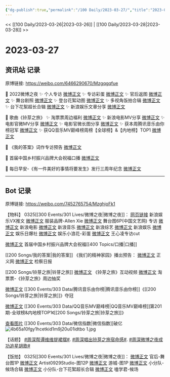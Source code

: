 ```yaml
---
{"dg-publish":true,"permalink":"/100 Daily/2023-03-27/","title":"2023-03-27","created":"2023-03-28T08:59:17.000+08:00","updated":"2023-04-11T14:46:31.000+08:00"}
---
```



<< [[100 Daily/2023-03-26\|2023-03-26]] | [[100 Daily/2023-03-28\|2023-03-28]] >>

# 2023-03-27

## 资讯站 记录

原博链接: https://weibo.com/6466290670/Mzgqgqfue

💫 2022微博之夜
✨ 个人专访 [微博正文](https://weibo.com/6466290670/4883930011141165)
✨ 专访彩蛋 [微博正文](https://weibo.com/6466290670/4883940316025017)
✨ 官后返图 [微博正文](https://weibo.com/6466290670/4884033937084161)
✨ 舞台剧照 [微博正文](https://weibo.com/6466290670/4883898024333497)
✨ 登台花絮动图 [微博正文](https://weibo.com/6466290670/4883849735308522)
✨ 多视角饭拍合辑 [微博正文](https://weibo.com/6466290670/4883848700365557)
✨ 台下花絮超长合辑 [微博正文](https://weibo.com/6466290670/4884015587531336)
✨ 新浪娱乐文章分享 [微博正文](https://weibo.com/6466290670/4883827736186854)

💫 歌曲《铃芽之旅》
✨ 淘票票周边福利 [微博正文](https://weibo.com/6466290670/4883882442236212)
✨ 新浪电影MV分享 [微博正文](https://weibo.com/6466290670/4883853561561388)
✨ 电影官微MV分享 [微博正文](https://weibo.com/6466290670/4883850470362170)
✨ 电影官微长图分享 [微博正文](https://weibo.com/6466290670/4884042455452577)
✨ 获本周腾讯音乐由你榜冠军 [微博正文](https://weibo.com/6466290670/4883916764746376)
✨ 获QQ音乐MV巅峰榜周榜【全球榜】&【内地榜】TOP1 [微博正文](https://weibo.com/6466290670/4883887374994848)

💫 《我的答案》词作专访预告 [微博正文](https://weibo.com/6466290670/4883997581382724)

💫 首届中国乡村振兴品牌大会祝福口播 [微博正文](https://weibo.com/6466290670/4883941917721182)

💫 每日早安-《有一件美好的事情将要发生》发行三周年纪念 [微博正文](https://weibo.com/6466290670/4883802503250023)

---
## Bot 记录

原博链接: https://weibo.com/7452765754/MzghjoFk1

【物料】
0325[[300 Events/301 Lives/微博之夜\|微博之夜]]：
[网页链接](https://weibo.cn/sinaurl?u=https%3A%2F%2Fmp.weixin.qq.com%2Fs%2FjjyV-gYdQyTfFDCS_5gIFw) 新浪娱乐VX推文
[微博正文](https://weibo.com/1744669435/Mz2MFiUAb) 服装品牌-Allen Xie
[微博正文](http://weibo.com/3171364240/MzcjTCfsT) 舞台图6P(中国文艺网)
专访
[微博正文](http://weibo.com/1623886424/MzdvyeTpm) 新浪电影
[微博正文](http://weibo.com/1266269835/MzdoUCB3r) 新浪音乐
[微博正文](http://weibo.com/1878335471/MzdoY63F3) 新浪综艺
[微博正文](http://weibo.com/1642591402/MzdmQlTEU) 新浪娱乐
[微博正文](http://weibo.com/1653255165/MzdpxkcDQ) 娱乐日爆社
[微博正文](http://weibo.com/5611783716/MzdpXD5qE) 娱乐小浪花-彩蛋
[微博正文](https://weibo.com/3199780861/Mzfpc64Gj) 王心凌专访cut

[微博正文](http://weibo.com/2574454223/Mzdmzt2Ag) 首届中国乡村振兴品牌大会祝福[[400 Topics/口播\|口播]]

[[200 Songs/我的答案\|我的答案]]
《我们的精神家园》播出预告：
[微博正文](http://weibo.com/1896650227/MzeK5x9Wy) 正义网
[微博正文](http://weibo.com/3183107112/MzeM78oYy) 检察日报

[[200 Songs/铃芽之旅\|铃芽之旅]]
[微博正文](https://weibo.com/2095820504/MzbeW21Ne) 《铃芽之旅》互动视频
[微博正文](https://weibo.com/2095820504/MzbrXxh6F) 淘票票-《铃芽之旅》周边抽奖

[微博正文](https://weibo.com/6733257358/Mzd1W3Iel) [[300 Events/303 Data/腾讯音乐由你榜\|腾讯音乐由你榜]]《[[200 Songs/铃芽之旅\|铃芽之旅]]》夺冠

[微博正文](http://weibo.com/2169129705/Mzc884it4) [[300 Events/303 Data/QQ音乐MV巅峰榜\|QQ音乐MV巅峰榜]]第201期-全球榜&内地榜TOP1《[[200 Songs/铃芽之旅\|铃芽之旅]]》

[查看图片](https://wx3.sinaimg.cn/large/4b65a10fgy1hcetkid1m9j20u01idtbo.jpg) [[300 Events/303 Data/微信指数\|微信指数]]破亿
![4b65a10fgy1hcetkid1m9j20u01idtbo 1.jpg](/img/user/Attachments/4b65a10fgy1hcetkid1m9j20u01idtbo%201.jpg)

【话题】
[#周深帮谭维维提裙摆#](https://s.weibo.com/weibo?q=%23%E5%91%A8%E6%B7%B1%E5%B8%AE%E8%B0%AD%E7%BB%B4%E7%BB%B4%E6%8F%90%E8%A3%99%E6%91%86%23).
[#周深唱出铃芽之旅宿命感#](https://s.weibo.com/weibo?q=%23%E5%91%A8%E6%B7%B1%E5%94%B1%E5%87%BA%E9%93%83%E8%8A%BD%E4%B9%8B%E6%97%85%E5%AE%BF%E5%91%BD%E6%84%9F%23).
[#周深微博之夜成功追星胡歌#](https://s.weibo.com/weibo?q=%23%E5%91%A8%E6%B7%B1%E5%BE%AE%E5%8D%9A%E4%B9%8B%E5%A4%9C%E6%88%90%E5%8A%9F%E8%BF%BD%E6%98%9F%E8%83%A1%E6%AD%8C%23)

【饭拍】
0325[[300 Events/301 Lives/微博之夜\|微博之夜]]：
[微博正文](http://weibo.com/5248300719/Mzg4gDXVb) 官后-舞台图1P
[微博正文](http://weibo.com/6873250805/MzfOirkPo) Artist0929Studio-图12P
[微博正文](http://weibo.com/1801743981/Mz7w3uwSK) 游城-图1P
[微博正文](https://weibo.com/5516625428/MzbkE1ZIS) 小分队-候场合辑
[微博正文](http://weibo.com/5516625428/MzfnTdF6w) 小分队-台下花絮超长合辑
[微博正文](http://weibo.com/1901459883/Mz2svjHie) 嗑学君-候场
